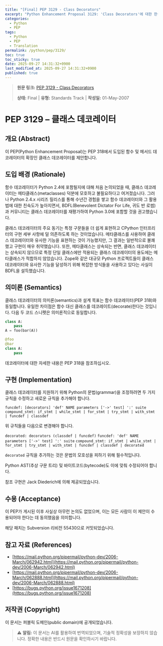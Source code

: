 ```yaml
---
title: "[Final] PEP 3129 - Class Decorators"
excerpt: "Python Enhancement Proposal 3129: 'Class Decorators'에 대한 한국어 번역입니다."
categories:
  - Python
  - PEP
tags:
  - Python
  - PEP
  - Translation
permalink: /python/pep/3129/
toc: true
toc_sticky: true
date: 2025-09-27 14:31:32+0900
last_modified_at: 2025-09-27 14:31:32+0900
published: true
---
```

> **원문 링크:** [PEP 3129 - Class Decorators](https://peps.python.org/pep-3129/)
>
> **상태:** Final | **유형:** Standards Track | **작성일:** 01-May-2007


# PEP 3129 – 클래스 데코레이터

## 개요 (Abstract)

이 PEP(Python Enhancement Proposal)는 PEP 318에서 도입된 함수 및 메서드 데코레이터의 확장인 클래스 데코레이터를 제안합니다.

## 도입 배경 (Rationale)

함수 데코레이터가 Python 2.4에 포함될지에 대해 처음 논의되었을 때, 클래스 데코레이터는 메타클래스(metaclasses) 덕분에 모호하고 불필요하다고 여겨졌습니다. 그러나 Python 2.4.x 시리즈 릴리스를 통해 수년간 경험을 쌓고 함수 데코레이터와 그 활용법에 대한 친숙도가 높아지면서, BDFL(Benevolent Dictator For Life, 귀도 반 로썸)과 커뮤니티는 클래스 데코레이터를 재평가하여 Python 3.0에 포함할 것을 권고했습니다.

클래스 데코레이터의 주요 동기는 특정 구문들을 더 쉽게 표현하고 CPython 인터프리터의 구현 세부 사항에 덜 의존하도록 하는 것이었습니다. 메타클래스를 사용하여 클래스 데코레이터와 유사한 기능을 표현하는 것이 가능했지만, 그 결과는 일반적으로 불쾌했고 구현이 매우 취약했습니다. 또한, 메타클래스는 상속되는 반면, 클래스 데코레이터는 상속되지 않으므로 특정 단일 클래스에만 적용되는 클래스 데코레이터의 용도에는 메타클래스가 적합하지 않았습니다. Zope와 같은 대규모 Python 프로젝트들이 클래스 데코레이터와 유사한 기능을 달성하기 위해 복잡한 방식들을 사용하고 있다는 사실이 BDFL을 설득했습니다.

## 의미론 (Semantics)

클래스 데코레이터의 의미론(semantics)과 설계 목표는 함수 데코레이터(PEP 318)와 동일합니다. 유일한 차이점은 함수 대신 클래스를 데코레이트(decorate)한다는 것입니다. 다음 두 코드 스니펫은 의미론적으로 동일합니다.

```python
class A:
    pass
A = foo(bar(A))
```

```python
@foo
@bar
class A:
    pass
```

데코레이터에 대한 자세한 내용은 PEP 318을 참조하십시오.

## 구현 (Implementation)

클래스 데코레이터를 지원하기 위해 Python의 문법(grammar)을 조정하려면 두 가지 규칙을 수정하고 새로운 규칙을 추가해야 합니다.

`funcdef: [decorators] 'def' NAME parameters ['->' test] ':' suite`
`compound_stmt: if_stmt | while_stmt | for_stmt | try_stmt | with_stmt | funcdef | classdef`

위 규칙들을 다음으로 변경해야 합니다.

`decorated: decorators (classdef | funcdef)`
`funcdef: 'def' NAME parameters ['->' test] ':' suite`
`compound_stmt: if_stmt | while_stmt | for_stmt | try_stmt | with_stmt | funcdef | classdef | decorated`

`decorated` 규칙을 추가하는 것은 문법의 모호성을 피하기 위해 필수적입니다.

Python AST(추상 구문 트리) 및 바이트코드(bytecode)도 이에 맞춰 수정되어야 합니다.

참조 구현은 Jack Diederich에 의해 제공되었습니다.

## 수용 (Acceptance)

이 PEP가 게시된 이후 사실상 아무런 논의도 없었으며, 이는 모든 사람이 이 제안이 수용되어야 한다는 데 동의했음을 의미합니다.

해당 패치는 Subversion 리비전 55430으로 커밋되었습니다.

## 참고 자료 (References)

*   [https://mail.python.org/pipermail/python-dev/2006-March/062942.html](https://mail.python.org/pipermail/python-dev/2006-March/062942.html)
*   [https://mail.python.org/pipermail/python-dev/2006-March/062888.html](https://mail.python.org/pipermail/python-dev/2006-March/062888.html)
*   [https://bugs.python.org/issue1671208](https://bugs.python.org/issue1671208)

## 저작권 (Copyright)

이 문서는 퍼블릭 도메인(public domain)에 공개되었습니다.

> ⚠️ **알림:** 이 문서는 AI를 활용하여 번역되었으며, 기술적 정확성을 보장하지 않습니다. 정확한 내용은 반드시 원문을 확인하시기 바랍니다.